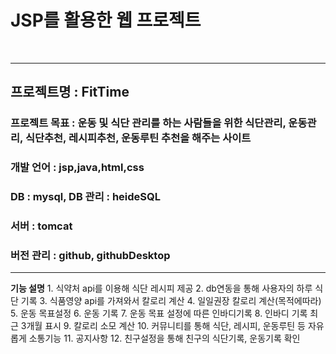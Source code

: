 <h1>JSP를 활용한 웹 프로젝트 </h1>
<br>
<hr>
<h2>프로젝트명 : FitTime</h2>
<h3>프로젝트 목표 : 운동 및 식단 관리를 하는 사람들을 위한 식단관리, 운동관리, 식단추천, 레시피추천, 운동루틴 추천을 해주는 사이트</h3>
<h3>개발 언어 : jsp,java,html,css</h3>
<h3>DB : mysql, DB 관리 : heideSQL</h3>
<h3>서버 : tomcat</h3>
<h3>버전 관리 : github, githubDesktop</h3>
<hr>
<b>기능 설명</b>
1. 식약처 api를 이용해 식단 레시피 제공
2. db연동을 통해 사용자의 하루 식단 기록 
3. 식품영양 api를 가져와서 칼로리 계산
4. 일일권장 칼로리 계산(목적에따라)
5. 운동 목표설정
6. 운동 기록
7. 운동 목표 설정에 따른 인바디기록
8. 인바디 기록 최근 3개월 표시
9. 칼로리 소모 계산
10. 커뮤니티를 통해 식단, 레시피, 운동루틴 등 자유롭게 소통기능
11. 공지사항
12. 친구설정을 통해 친구의 식단기록, 운동기록 확인
